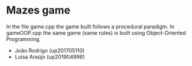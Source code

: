 # Mazes game

In the file game.cpp the game built follows a procedural paradigm.
In gameOOP.cpp the same game (same rules) is built using Object-Oriented Programming.

- João Rodrigo (up201705110)
- Luísa Araújo (up201904996)
